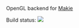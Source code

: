 OpenGL backend for [Makie](https://github.com/JuliaPlots/Makie.jl)


Build status: [![][gitlab-img]][gitlab-url]

[gitlab-img]: https://gitlab.com/JuliaGPU/GLMakie-jl/badges/master/pipeline.svg
[gitlab-url]: https://gitlab.com/JuliaGPU/GLMakie-jl/pipelines
